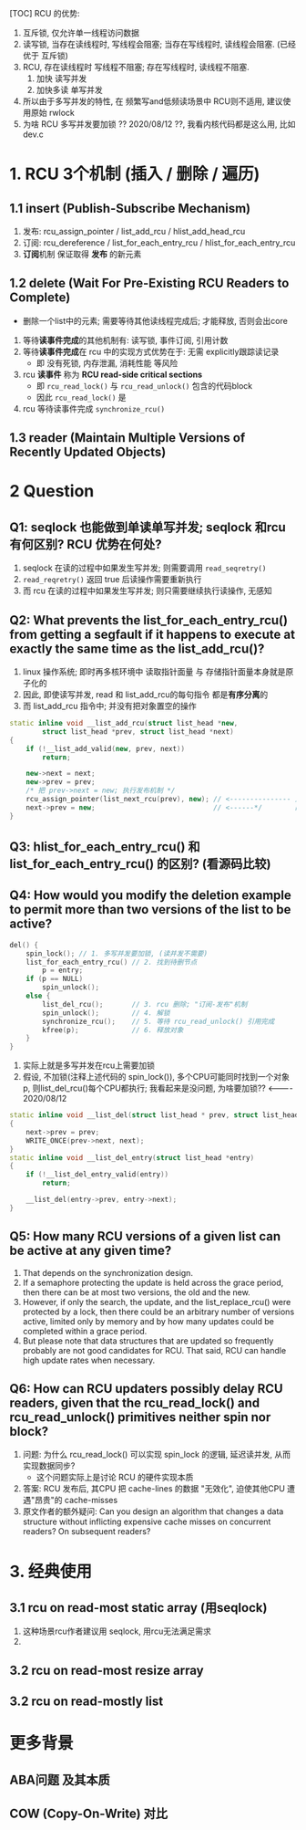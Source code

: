 [TOC]
RCU 的优势:
1. 互斥锁, 仅允许单一线程访问数据
2. 读写锁, 当存在读线程时, 写线程会阻塞; 当存在写线程时, 读线程会阻塞. (已经优于 互斥锁)
3. RCU,    存在读线程时 写线程不阻塞; 存在写线程时, 读线程不阻塞.
    1. 加快 读写并发
    2. 加快多读 单写并发
4. 所以由于多写并发的特性, 在 频繁写and低频读场景中 RCU则不适用, 建议使用原始 rwlock
5. 为啥 RCU 多写并发要加锁 ?? 2020/08/12 ??, 我看内核代码都是这么用, 比如 dev.c

# 1. RCU 3个机制 (插入 / 删除 / 遍历)
## 1.1 insert (Publish-Subscribe Mechanism)
1. 发布: rcu_assign_pointer / list_add_rcu / hlist_add_head_rcu
2. 订阅: rcu_dereference / list_for_each_entry_rcu / hlist_for_each_entry_rcu
3. **订阅**机制 保证取得 **发布** 的新元素
## 1.2 delete (Wait For Pre-Existing RCU Readers to Complete)
+ 删除一个list中的元素; 需要等待其他读线程完成后; 才能释放, 否则会出core
1. 等待**读事件完成**的其他机制有: 读写锁, 事件订阅, 引用计数
2. 等待**读事件完成**在 rcu 中的实现方式优势在于: 无需 explicitly跟踪读记录
    + 即 没有死锁, 内存泄漏, 消耗性能 等风险
3. rcu **读事件** 称为 **RCU read-side critical sections**
    + 即 `rcu_read_lock()` 与 `rcu_read_unlock()` 包含的代码block
    + 因此 `rcu_read_lock()` 是
4. rcu 等待读事件完成 `synchronize_rcu()`

## 1.3 reader (Maintain Multiple Versions of Recently Updated Objects)

# 2 Question
## Q1: seqlock 也能做到单读单写并发; seqlock 和rcu有何区别? RCU 优势在何处?
1. seqlock 在读的过程中如果发生写并发; 则需要调用 `read_seqretry()`
2. `read_reqretry()` 返回 true 后读操作需要重新执行
3. 而 rcu  在读的过程中如果发生写并发; 则只需要继续执行读操作, 无感知
## Q2: What prevents the list_for_each_entry_rcu() from getting a segfault if it happens to execute at exactly the same time as the list_add_rcu()? 
1. linux 操作系统; 即时再多核环境中 读取指针面量 与 存储指针面量本身就是原子化的
2. 因此, 即使读写并发, read 和 list_add_rcu的每句指令 都是**有序分离**的
3. 而 list_add_rcu 指令中; 并没有把对象置空的操作
```c++
static inline void __list_add_rcu(struct list_head *new,
		struct list_head *prev, struct list_head *next)
{
	if (!__list_add_valid(new, prev, next))
		return;

	new->next = next;
	new->prev = prev;
    /* 把 prev->next = new; 执行发布机制 */
	rcu_assign_pointer(list_next_rcu(prev), new); // <--------------- 只有这两句才会有访问竞争
	next->prev = new;                             // <------*/        而这两句没有把对象置NULL
}
```
## Q3: hlist_for_each_entry_rcu() 和 list_for_each_entry_rcu() 的区别? (看源码比较)
## Q4: How would you modify the deletion example to permit more than two versions of the list to be active?

```c++
del() {
    spin_lock(); // 1. 多写并发要加锁, (读并发不需要)
    list_for_each_entry_rcu() // 2. 找到待删节点
        p = entry;
    if (p == NULL)
        spin_unlock();
    else {
        list_del_rcu();       // 3. rcu 删除; "订阅-发布"机制
        spin_unlock();        // 4. 解锁
        synchronize_rcu();    // 5. 等待 rcu_read_unlock() 引用完成
        kfree(p);             // 6. 释放对象
    }
}
```
1. 实际上就是多写并发在rcu上需要加锁
2. 假设, 不加锁(注释上述代码的 spin_lock()), 多个CPU可能同时找到一个对象p,
   则list_del_rcu()每个CPU都执行; 我看起来是没问题, 为啥要加锁?? <---- 2020/08/12
```c++
static inline void __list_del(struct list_head * prev, struct list_head * next)
{
	next->prev = prev;
	WRITE_ONCE(prev->next, next);
}
static inline void __list_del_entry(struct list_head *entry)
{
	if (!__list_del_entry_valid(entry))
		return;

	__list_del(entry->prev, entry->next);
}
```

## Q5: How many RCU versions of a given list can be active at any given time?
1. That depends on the synchronization design. 
2. If a semaphore protecting the update is held across the grace period, then there can be at most two versions, the old and the new.
3. However, if only the search, the update, and the list_replace_rcu() were protected by a lock, then there could be an arbitrary number of versions active, limited only by memory and by how many updates could be completed within a grace period.
4. But please note that data structures that are updated so frequently probably are not good candidates for RCU. That said, RCU can handle high update rates when necessary.

## Q6: How can RCU updaters possibly delay RCU readers, given that the rcu_read_lock() and rcu_read_unlock() primitives neither spin nor block?
1. 问题: 为什么 rcu_read_lock() 可以实现 spin_lock 的逻辑, 延迟读并发, 从而实现数据同步?
    + 这个问题实际上是讨论 RCU 的硬件实现本质
2. 答案: RCU 发布后, 其CPU 把 cache-lines 的数据 "无效化", 迫使其他CPU 遭遇"昂贵"的 cache-misses 
3. 原文作者的额外疑问: Can you design an algorithm that changes a data structure without inflicting expensive cache misses on concurrent readers? On subsequent readers?

# 3. 经典使用
## 3.1 rcu on read-most static array (用seqlock)
1. 这种场景rcu作者建议用 seqlock, 用rcu无法满足需求
2. 
## 3.2 rcu on read-most resize array

## 3.2 rcu on read-mostly list

# 更多背景
## ABA问题 及其本质
## COW (Copy-On-Write) 对比